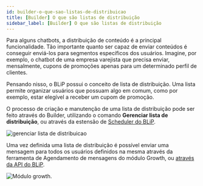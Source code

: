 ```yaml
---
id: builder-o-que-sao-listas-de-distribuicao
title: [Builder] O que são listas de distribuição
sidebar_label: [Builder] O que são listas de distribuição
---
```

Para alguns chatbots, a distribuição de conteúdo é a principal funcionalidade. Tão importante quanto ser capaz de enviar conteúdos é conseguir enviá-los para segmentos específicos dos usuários. Imagine, por exemplo, o chatbot de uma empresa varejista que precisa enviar, mensalmente, cupons de promoções apenas para um determinado perfil de clientes.

Pensando nisso, o BLiP possui o conceito de lista de distribuição. Uma lista permite organizar usuários que possuam algo em comum, como por exemplo, estar elegível a receber um cupom de promoção.

O processo de criação e manutenção de uma lista de distribuição pode ser feito através do Builder, utilizando o comando **Gerenciar lista de distribuição**, ou através da estensão de [Scheduler do BLiP](https://help.blip.ai/hc/pt-br/articles/360000644092-Agendando-uma-mensagem-com-a-extens%C3%A3o-scheduler).

![gerenciar lista de distribuicao](/img/concepts/builder/builder-o-que-sao-listas-de-distribuicao-1.png)

Uma vez definida uma lista de distribuição é possível enviar uma mensagem para todos os usuários definidos na mesma através da ferramenta de Agendamento de mensagens do módulo Growth, ou [através da API do BLiP](https://docs.blip.ai/#send-message).

![Módulo growth](/img/concepts/builder/builder-o-que-sao-listas-de-distribuicao-2.png).
